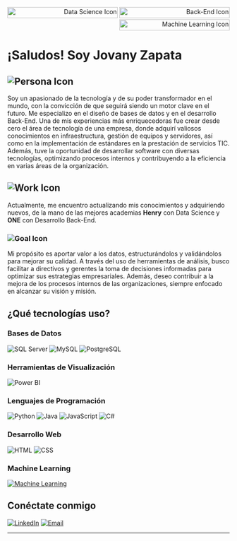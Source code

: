 
<p align="right">
  <img src="https://img.shields.io/badge/Ingenier%C3%ADa%20de%20Datos-Data%20Science-blue?style=flat-square" alt="Data Science Icon" height="25" width="250"/>
  <img src="https://img.shields.io/badge/Desarrollo%20Back%20End-Back%20End-blue?style=flat-square" alt="Back-End Icon" height="25" width="250"/>
  <a href="https://www.example.com">
    <img src="https://img.shields.io/badge/Machine%20Learning-ML-blue?style=flat-square&logo=python&logoColor=ffffff" alt="Machine Learning Icon" height="25" width="250"/>
  </a>
</p>

# ¡Saludos! Soy Jovany Zapata 

## ![Persona Icon](https://img.shields.io/badge/Persona-Quien%20Soy-blue?style=flat-square&logo=face&logoColor=ffffff)
Soy un apasionado de la tecnología y de su poder transformador en el mundo, con la convicción de que seguirá siendo un motor clave en el futuro. Me especializo en el diseño de bases de datos y en el desarrollo Back-End. Una de mis experiencias más enriquecedoras fue crear desde cero el área de tecnología de una empresa, donde adquirí valiosos conocimientos en infraestructura, gestión de equipos y servidores, así como en la implementación de estándares en la prestación de servicios TIC. Además, tuve la oportunidad de desarrollar software con diversas tecnologías, optimizando procesos internos y contribuyendo a la eficiencia en varias áreas de la organización.

## ![Work Icon](https://img.shields.io/badge/Trabajo-Que%20Hago-orange?style=flat-square&logo=briefcase&logoColor=ffffff) 
Actualmente, me encuentro actualizando mis conocimientos y adquiriendo nuevos, de la mano de las mejores academias **Henry** con Data Science y **ONE** con Desarrollo Back-End.

### ![Goal Icon](https://img.shields.io/badge/Objetivo-A%20Donde%20Quiero%20Llegar-green?style=flat-square&logo=target&logoColor=ffffff)
Mi propósito es aportar valor a los datos, estructurándolos y validándolos para mejorar su calidad. A través del uso de herramientas de análisis, busco facilitar a directivos y gerentes la toma de decisiones informadas para optimizar sus estrategias empresariales. Además, deseo contribuir a la mejora de los procesos internos de las organizaciones, siempre enfocado en alcanzar su visión y misión.

## ¿Qué tecnologías uso?

### Bases de Datos
![SQL Server](https://img.shields.io/badge/-SQL%20Server-0078D4?style=flat-square&logo=microsoftsqlserver&logoColor=ffffff)
![MySQL](https://img.shields.io/badge/-MySQL-4479A1?style=flat-square&logo=mysql&logoColor=ffffff)
![PostgreSQL](https://img.shields.io/badge/-PostgreSQL-336791?style=flat-square&logo=postgresql&logoColor=ffffff)

### Herramientas de Visualización
![Power BI](https://img.shields.io/badge/-Power%20BI-F2C811?style=flat-square&logo=powerbi&logoColor=ffffff)

### Lenguajes de Programación
![Python](https://img.shields.io/badge/-Python-3776AB?style=flat-square&logo=python&logoColor=ffffff)
![Java](https://img.shields.io/badge/-Java-007396?style=flat-square&logo=java&logoColor=ffffff)
![JavaScript](https://img.shields.io/badge/-JavaScript-F7DF1E?style=flat-square&logo=javascript&logoColor=ffffff)
![C#](https://img.shields.io/badge/-C%23-239120?style=flat-square&logo=csharp&logoColor=ffffff)

### Desarrollo Web
![HTML](https://img.shields.io/badge/-HTML-E34F26?style=flat-square&logo=html5&logoColor=ffffff)
![CSS](https://img.shields.io/badge/-CSS-1572B6?style=flat-square&logo=css3&logoColor=ffffff)

### Machine Learning
[![Machine Learning](https://img.shields.io/badge/Machine%20Learning-ML-blue?style=flat-square&logo=python&logoColor=ffffff)](https://www.example.com)  

## Conéctate conmigo
[![LinkedIn](https://img.shields.io/badge/LinkedIn-ZapataJJ-blue?style=flat-square&logo=linkedin&logoColor=ffffff)](https://www.linkedin.com/in/zapatajj/)
[![Email](https://img.shields.io/badge/Email-jyzapata%40gmail.com-c14438?style=flat-square&logo=gmail&logoColor=ffffff)](mailto:jyzapata@gmail.com)

---

